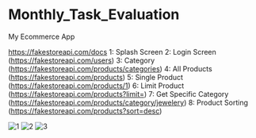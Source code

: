 # Monthly_Task_Evaluation
My Ecommerce App

https://fakestoreapi.com/docs 1: Splash Screen 2: Login Screen (https://fakestoreapi.com/users) 3: Category (https://fakestoreapi.com/products/categories) 4: All Products (https://fakestoreapi.com/products) 5: Single Product (https://fakestoreapi.com/products/1) 6: Limit Product (https://fakestoreapi.com/products?limit=) 7: Get Specific Category (https://fakestoreapi.com/products/category/jewelery) 8: Product Sorting (https://fakestoreapi.com/products?sort=desc)

![1](https://user-images.githubusercontent.com/95843379/146924548-c92b4ae9-a593-44a5-ab95-5cf261bf3461.png)
![2](https://user-images.githubusercontent.com/95843379/146924559-0078dd28-a148-4d76-80bb-15a1678f1897.png)
![3](https://user-images.githubusercontent.com/95843379/146924575-ca9a4998-6697-4f8c-9d60-612404808242.png)




